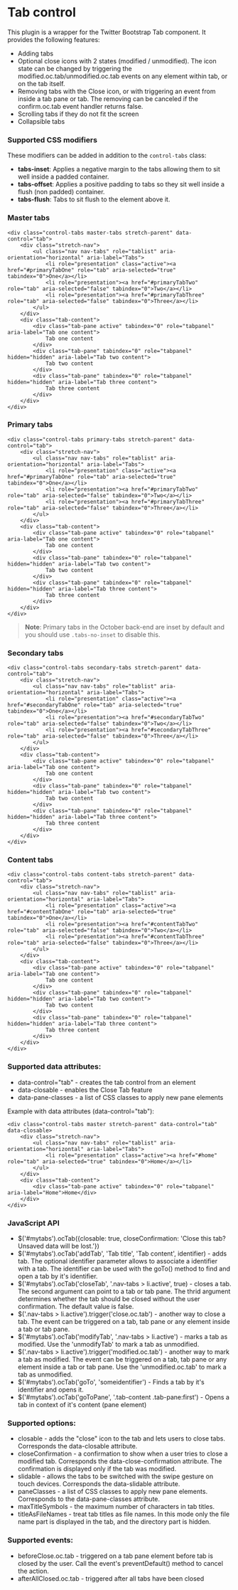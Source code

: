 # Tab control

This plugin is a wrapper for the Twitter Bootstrap Tab component. It provides the following features:

- Adding tabs
- Optional close icons with 2 states (modified / unmodified). The icon state can be changed by triggering the modified.oc.tab/unmodified.oc.tab events on any element within tab, or on the tab itself.
- Removing tabs with the Close icon, or with triggering an event from inside a tab pane or tab. The removing can be canceled if the confirm.oc.tab event handler returns false.
- Scrolling tabs if they do not fit the screen
- Collapsible tabs

### Supported CSS modifiers

These modifiers can be added in addition to the `control-tabs` class:

- **tabs-inset**: Applies a negative margin to the tabs allowing them to sit well inside a padded container.
- **tabs-offset**: Applies a positive padding to tabs so they sit well inside a flush (non padded) container.
- **tabs-flush**: Tabs to sit flush to the element above it.

### Master tabs

    <div class="control-tabs master-tabs stretch-parent" data-control="tab">
        <div class="stretch-nav">
            <ul class="nav nav-tabs" role="tablist" aria-orientation="horizontal" aria-label="Tabs">
                <li role="presentation" class="active"><a href="#primaryTabOne" role="tab" aria-selected="true" tabindex="0">One</a></li>
                <li role="presentation"><a href="#primaryTabTwo" role="tab" aria-selected="false" tabindex="0">Two</a></li>
                <li role="presentation"><a href="#primaryTabThree" role="tab" aria-selected="false" tabindex="0">Three</a></li>
            </ul>
        </div>
        <div class="tab-content">
            <div class="tab-pane active" tabindex="0" role="tabpanel" aria-label="Tab one content">
                Tab one content
            </div>
            <div class="tab-pane" tabindex="0" role="tabpanel" hidden="hidden" aria-label="Tab two content">
                Tab two content
            </div>
            <div class="tab-pane" tabindex="0" role="tabpanel" hidden="hidden" aria-label="Tab three content">
                Tab three content
            </div>
        </div>
    </div>

### Primary tabs

    <div class="control-tabs primary-tabs stretch-parent" data-control="tab">
        <div class="stretch-nav">
            <ul class="nav nav-tabs" role="tablist" aria-orientation="horizontal" aria-label="Tabs">
                <li role="presentation" class="active"><a href="#primaryTabOne" role="tab" aria-selected="true" tabindex="0">One</a></li>
                <li role="presentation"><a href="#primaryTabTwo" role="tab" aria-selected="false" tabindex="0">Two</a></li>
                <li role="presentation"><a href="#primaryTabThree" role="tab" aria-selected="false" tabindex="0">Three</a></li>
            </ul>
        </div>
        <div class="tab-content">
            <div class="tab-pane active" tabindex="0" role="tabpanel" aria-label="Tab one content">
                Tab one content
            </div>
            <div class="tab-pane" tabindex="0" role="tabpanel" hidden="hidden" aria-label="Tab two content">
                Tab two content
            </div>
            <div class="tab-pane" tabindex="0" role="tabpanel" hidden="hidden" aria-label="Tab three content">
                Tab three content
            </div>
        </div>
    </div>

> **Note**: Primary tabs in the October back-end are inset by default and you should use `.tabs-no-inset` to disable this.

### Secondary tabs

    <div class="control-tabs secondary-tabs stretch-parent" data-control="tab">
        <div class="stretch-nav">
            <ul class="nav nav-tabs" role="tablist" aria-orientation="horizontal" aria-label="Tabs">
                <li role="presentation" class="active"><a href="#secondaryTabOne" role="tab" aria-selected="true" tabindex="0">One</a></li>
                <li role="presentation"><a href="#secondaryTabTwo" role="tab" aria-selected="false" tabindex="0">Two</a></li>
                <li role="presentation"><a href="#secondaryTabThree" role="tab" aria-selected="false" tabindex="0">Three</a></li>
            </ul>
        </div>
        <div class="tab-content">
            <div class="tab-pane active" tabindex="0" role="tabpanel" aria-label="Tab one content">
                Tab one content
            </div>
            <div class="tab-pane" tabindex="0" role="tabpanel" hidden="hidden" aria-label="Tab two content">
                Tab two content
            </div>
            <div class="tab-pane" tabindex="0" role="tabpanel" hidden="hidden" aria-label="Tab three content">
                Tab three content
            </div>
        </div>
    </div>

### Content tabs

    <div class="control-tabs content-tabs stretch-parent" data-control="tab">
        <div class="stretch-nav">
            <ul class="nav nav-tabs" role="tablist" aria-orientation="horizontal" aria-label="Tabs">
                <li role="presentation" class="active"><a href="#contentTabOne" role="tab" aria-selected="true" tabindex="0">One</a></li>
                <li role="presentation"><a href="#contentTabTwo" role="tab" aria-selected="false" tabindex="0">Two</a></li>
                <li role="presentation"><a href="#contentTabThree" role="tab" aria-selected="false" tabindex="0">Three</a></li>
            </ul>
        </div>
        <div class="tab-content">
            <div class="tab-pane active" tabindex="0" role="tabpanel" aria-label="Tab one content">
                Tab one content
            </div>
            <div class="tab-pane" tabindex="0" role="tabpanel" hidden="hidden" aria-label="Tab two content">
                Tab two content
            </div>
            <div class="tab-pane" tabindex="0" role="tabpanel" hidden="hidden" aria-label="Tab three content">
                Tab three content
            </div>
        </div>
    </div>


### Supported data attributes:

- data-control="tab" - creates the tab control from an element
- data-closable - enables the Close Tab feature
- data-pane-classes - a list of CSS classes to apply new pane elements

Example with data attributes (data-control="tab"):

    <div class="control-tabs master stretch-parent" data-control="tab" data-closable>
        <div class="stretch-nav">
            <ul class="nav nav-tabs" role="tablist" aria-orientation="horizontal" aria-label="Tabs">
                <li role="presentation" class="active"><a href="#home" role="tab" aria-selected="true" tabindex="0">Home</a></li>
            </ul>
        </div>
        <div class="tab-content">
            <div class="tab-pane active" tabindex="0" role="tabpanel" aria-label="Home">Home</div>
        </div>
    </div>

### JavaScript API

- $('#mytabs').ocTab({closable: true, closeConfirmation: 'Close this tab? Unsaved data will be lost.'})
- $('#mytabs').ocTab('addTab', 'Tab title', 'Tab content', identifier) - adds tab. The optional identifier parameter allows to associate a identifier with a tab. The identifier can be used with the goTo() method to find and open a tab by it's identifier.
- $('#mytabs').ocTab('closeTab', '.nav-tabs > li.active', true) - closes a tab. The second argument can point to a tab or tab pane. The thrid argument determines whether the tab should be closed without the user confirmation. The default value is false.
- $('.nav-tabs > li.active').trigger('close.oc.tab') - another way to close a tab. The event can be triggered on a tab, tab pane or any element inside a tab or tab pane.
- $('#mytabs').ocTab('modifyTab', '.nav-tabs > li.active') - marks a tab as modified. Use the 'unmodifyTab' to mark a tab as unmodified.
- $('.nav-tabs > li.active').trigger('modified.oc.tab') - another way to mark a tab as modified. The event can be triggered on a tab, tab pane or any element inside a tab or tab pane. Use the 'unmodified.oc.tab' to mark a tab as unmodified.
- $('#mytabs').ocTab('goTo', 'someidentifier') - Finds a tab by it's identifier and opens it.
- $('#mytabs').ocTab('goToPane', '.tab-content .tab-pane:first') - Opens a tab in context of it's content (pane element)

### Supported options:

 - closable - adds the "close" icon to the tab and lets users to close tabs. Corresponds the data-closable attribute.
 - closeConfirmation - a confirmation to show when a user tries to close a modified tab. Corresponds the data-close-confirmation 
   attribute. The confirmation is displayed only if the tab was modified.
 - slidable - allows the tabs to be switched with the swipe gesture on touch devices. Corresponds the data-slidable attribute.
 - paneClasses - a list of CSS classes to apply new pane elements. Corresponds to the data-pane-classes attribute.
 - maxTitleSymbols - the maximum number of characters in tab titles.
 - titleAsFileNames - treat tab titles as file names. In this mode only the file name part is displayed in the tab, and the directory part
   is hidden.

### Supported events:

- beforeClose.oc.tab - triggered on a tab pane element before tab is closed by the user. Call the event's 
  preventDefault() method to cancel the action.
- afterAllClosed.oc.tab - triggered after all tabs have been closed
